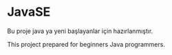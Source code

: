 # JavaSE
Bu proje java ya yeni başlayanlar için hazırlanmıştır.

This project prepared for beginners Java programmers.
